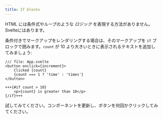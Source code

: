 ```yaml
---
title: If blocks
---
```


HTML には条件式やループのような _ロジック_ を表現する方法がありません。Svelteにはあります。

条件付きでマークアップをレンダリングする場合は、そのマークアップを `if` ブロックで囲みます。`count` が 10 より大きいときに表示されるテキストを追加してみましょう:

```svelte
/// file: App.svelte
<button onclick={increment}>
	Clicked {count}
	{count === 1 ? 'time' : 'times'}
</button>

+++{#if count > 10}
	<p>{count} is greater than 10</p>
{/if}+++
```

試してみてください。コンポーネントを更新し、ボタンを何回かクリックしてみてください。
